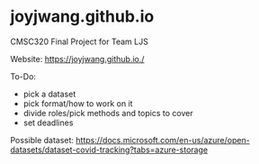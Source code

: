 # joyjwang.github.io
CMSC320 Final Project for Team LJS

Website: https://joyjwang.github.io./

To-Do:
- pick a dataset
- pick format/how to work on it
- divide roles/pick methods and topics to cover
- set deadlines

Possible dataset:
https://docs.microsoft.com/en-us/azure/open-datasets/dataset-covid-tracking?tabs=azure-storage
